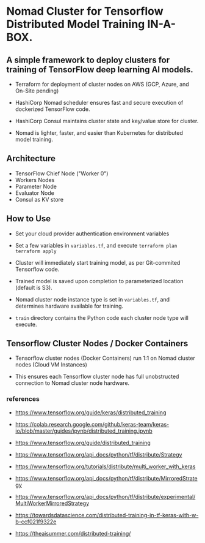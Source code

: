 # Nomad Cluster for Tensorflow Distributed Model Training IN-A-BOX.

## A simple framework to deploy clusters for training of TensorFlow deep learning AI models.


- Terraform for deployment of cluster nodes on AWS (GCP, Azure, and On-Site pending)

- HashiCorp Nomad scheduler ensures fast and secure execution of dockerized TensorFlow code.

- HashiCorp Consul maintains cluster state and key/value store for cluster.

- Nomad is lighter, faster, and easier than Kubernetes for distributed model training.


## Architecture

- TensorFlow Chief Node ("Worker 0") 
- Workers Nodes 
- Parameter Node
- Evaluator Node
- Consul as KV store


## How to Use

- Set your cloud provider authentication environment variables

- Set a few variables in `variables.tf`, and execute `terraform plan` `terraform apply`

- Cluster will immediately start training model, as per Git-commited Tensorflow code.

- Trained model is saved upon completion to parameterized location (default is S3).

- Nomad cluster node instance type is set in `variables.tf`, and determines hardware available for training.

- `train` directory contains the Python code each cluster node type will execute.

## Tensorflow Cluster Nodes / Docker Containers

- Tensorflow cluster nodes (Docker Containers) run 1:1 on Nomad cluster nodes (Cloud VM Instances)

- This ensures each Tensorflow cluster node has full unobstructed connection to Nomad cluster node hardware.

### references

- https://www.tensorflow.org/guide/keras/distributed_training

- https://colab.research.google.com/github/keras-team/keras-io/blob/master/guides/ipynb/distributed_training.ipynb

- https://www.tensorflow.org/guide/distributed_training

- https://www.tensorflow.org/api_docs/python/tf/distribute/Strategy

- https://www.tensorflow.org/tutorials/distribute/multi_worker_with_keras

- https://www.tensorflow.org/api_docs/python/tf/distribute/MirroredStrategy

- https://www.tensorflow.org/api_docs/python/tf/distribute/experimental/MultiWorkerMirroredStrategy

- https://towardsdatascience.com/distributed-training-in-tf-keras-with-w-b-ccf021f9322e

- https://theaisummer.com/distributed-training/
